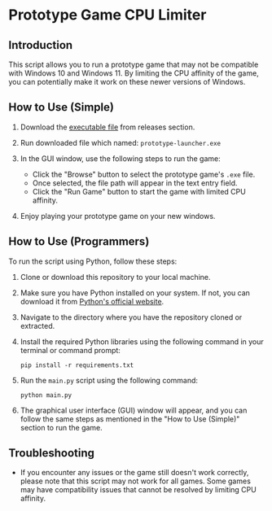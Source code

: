 # Prototype Game CPU Limiter

## Introduction

This script allows you to run a prototype game that may not be compatible with Windows 10 and Windows 11. By limiting
the CPU affinity of the game, you can potentially make it work on these newer versions of Windows.

## How to Use (Simple)

1. Download
   the [executable file](https://github.com/Ahmadrezadl/prototype-game-runner/releases/download/v1.0.0/prototype-launcher.exe)
   from releases section.

2. Run downloaded file which named: `prototype-launcher.exe`

3. In the GUI window, use the following steps to run the game:

    - Click the "Browse" button to select the prototype game's `.exe` file.
    - Once selected, the file path will appear in the text entry field.
    - Click the "Run Game" button to start the game with limited CPU affinity.

4. Enjoy playing your prototype game on your new windows.

## How to Use (Programmers)

To run the script using Python, follow these steps:

1. Clone or download this repository to your local machine.

2. Make sure you have Python installed on your system. If not, you can download it
   from [Python's official website](https://www.python.org/downloads/).


3. Navigate to the directory where you have the repository cloned or extracted.


4. Install the required Python libraries using the following command in your terminal or command prompt:

   ```
   pip install -r requirements.txt
   ```


5. Run the `main.py` script using the following command:

   ```
   python main.py
   ```
   
6. The graphical user interface (GUI) window will appear, and you can follow the same steps as mentioned in the "How to
   Use (Simple)" section to run the game.

## Troubleshooting

- If you encounter any issues or the game still doesn't work correctly, please note that this script may not work for
  all games. Some games may have compatibility issues that cannot be resolved by limiting CPU affinity.


